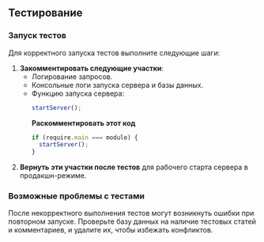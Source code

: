## Тестирование

### Запуск тестов

Для корректного запуска тестов выполните следующие шаги:

1. **Закомментировать следующие участки**:
   - Логирование запросов.
   - Консольные логи запуска сервера и базы данных.
   - Функцию запуска сервера:
     ```javascript
     startServer();
     ```
     **Раскомментировать этот код**
     ```javascript
     if (require.main === module) {
       startServer();
     }
     ```
2. **Вернуть эти участки после тестов**
   для рабочего старта сервера в продакшн-режиме.

### Возможные проблемы с тестами

После некорректного выполнения тестов могут возникнуть ошибки при повторном
запуске. Проверьте базу данных на наличие тестовых статей и комментариев, и
удалите их, чтобы избежать конфликтов.
